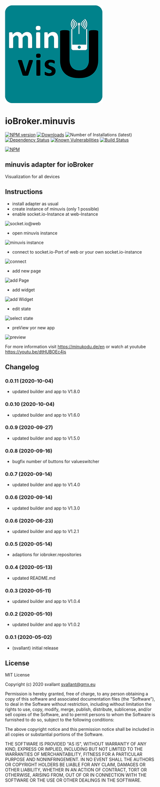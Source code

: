 ![Logo](admin/minuvis.png)
# ioBroker.minuvis

[![NPM version](http://img.shields.io/npm/v/iobroker.minuvis.svg)](https://www.npmjs.com/package/iobroker.minuvis)
[![Downloads](https://img.shields.io/npm/dm/iobroker.minuvis.svg)](https://www.npmjs.com/package/iobroker.minuvis)
![Number of Installations (latest)](http://iobroker.live/badges/minuvis-installed.svg)
[![Dependency Status](https://img.shields.io/david/minukodu/iobroker.minuvis.svg)](https://david-dm.org/minukodu/iobroker.minuvis)
[![Known Vulnerabilities](https://snyk.io/test/github/minukodu/ioBroker.minuvis/badge.svg)](https://snyk.io/test/github/minukodu/ioBroker.minuvis)
[![Build Status](https://travis-ci.org/minukodu/ioBroker.minuvis.svg?branch=master)](https://travis-ci.org/minukodu/ioBroker.minuvis)

[![NPM](https://nodei.co/npm/iobroker.minuvis.png?downloads=true)](https://nodei.co/npm/iobroker.minuvis/)

## minuvis adapter for ioBroker

Visualization for all devices

## Instructions

- install adapter as usual
- create instance of minuvis (only 1 possible)
- enable socket.io-Instance at web-Instance 

![socket.io@web](https://minukodu.de/githubimg/web_instance_socket_io.jpg)
- open minuvis instance 

![minuvis instance](https://minukodu.de/githubimg/minuvis_instance.jpg)
- connect to socket.io-Port of web or your own socket.io-instance 

![connect](https://minukodu.de/githubimg/minuvis_connect.jpg)
- add new page 

![add Page](https://minukodu.de/githubimg/minuvis_addpage.jpg)
- add widget 

![add Widget](https://minukodu.de/githubimg/minuvis_addwidget.jpg)
- edit state 

![select state](https://minukodu.de/githubimg/minuvis_selectstate.jpg)
- preView yor new app 

![preview](https://minukodu.de/githubimg/minuvis_preview.jpg)

For more information visit https://minukodu.de/en or watch at youtube https://youtu.be/dtHUBOEc4js


## Changelog
### 0.0.11 (2020-10-04)
* updated builder and app to V1.8.0
### 0.0.10 (2020-10-04)
* updated builder and app to V1.6.0
### 0.0.9 (2020-09-27)
* updated builder and app to V1.5.0
### 0.0.8 (2020-09-16)
* bugfix number of buttons for valueswitcher
### 0.0.7 (2020-09-14)
* updated builder and app to V1.4.0
### 0.0.6 (2020-09-14)
* updated builder and app to V1.3.0
### 0.0.6 (2020-06-23)
* updated builder and app to V1.2.1
### 0.0.5 (2020-05-14)
* adaptions for iobroker.repositories
### 0.0.4 (2020-05-13)
* updated README.md
### 0.0.3 (2020-05-11)
* updated builder and app to V1.0.4
### 0.0.2 (2020-05-10)
* updated builder and app to V1.0.2
### 0.0.1 (2020-05-02)
* (svallant) initial release

## License
MIT License

Copyright (c) 2020 svallant <svallant@gmx.eu>

Permission is hereby granted, free of charge, to any person obtaining a copy
of this software and associated documentation files (the "Software"), to deal
in the Software without restriction, including without limitation the rights
to use, copy, modify, merge, publish, distribute, sublicense, and/or sell
copies of the Software, and to permit persons to whom the Software is
furnished to do so, subject to the following conditions:

The above copyright notice and this permission notice shall be included in all
copies or substantial portions of the Software.

THE SOFTWARE IS PROVIDED "AS IS", WITHOUT WARRANTY OF ANY KIND, EXPRESS OR
IMPLIED, INCLUDING BUT NOT LIMITED TO THE WARRANTIES OF MERCHANTABILITY,
FITNESS FOR A PARTICULAR PURPOSE AND NONINFRINGEMENT. IN NO EVENT SHALL THE
AUTHORS OR COPYRIGHT HOLDERS BE LIABLE FOR ANY CLAIM, DAMAGES OR OTHER
LIABILITY, WHETHER IN AN ACTION OF CONTRACT, TORT OR OTHERWISE, ARISING FROM,
OUT OF OR IN CONNECTION WITH THE SOFTWARE OR THE USE OR OTHER DEALINGS IN THE
SOFTWARE.